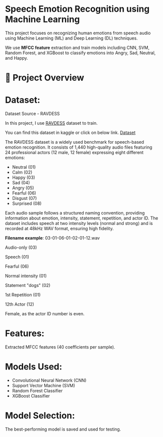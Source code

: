 # Speech Emotion Recognition using Machine Learning

This project focuses on recognizing human emotions from speech audio using Machine Learning (ML) and Deep Learning (DL) techniques.

We use **MFCC feature** extraction and train models including CNN, SVM, Random Forest, and XGBoost to classify emotions into Angry, Sad, Neutral, and Happy.

# 📌 Project Overview

# **Dataset:**

Dataset Source - RAVDESS

In this project, I use [RAVDESS](RAVDESS) dataset to train.

You can find this dataset in kaggle or click on below link.
[Dataset](https://www.kaggle.com/uwrfkaggler/ravdess-emotional-speech-audio)

The RAVDESS dataset is a widely used benchmark for speech-based emotion recognition. It consists of 1,440 high-quality audio files featuring 24 professional actors (12 male, 12 female) expressing eight different emotions:

- Neutral (01)
- Calm (02)
- Happy (03)
- Sad (04)
- Angry (05)
- Fearful (06)
- Disgust (07)
- Surprised (08)

Each audio sample follows a structured naming convention, providing information about emotion, intensity, statement, repetition, and actor ID. The dataset includes speech at two intensity levels (normal and strong) and is recorded at 48kHz WAV format, ensuring high fidelity.

**Filename example**: 03-01-06-01-02-01-12.wav

Audio-only (03)

Speech (01)

Fearful (06)

Normal intensity (01)

Statement "dogs" (02)

1st Repetition (01)

12th Actor (12)

Female, as the actor ID number is even.

# Features: 
Extracted MFCC features (40 coefficients per sample).

# Models Used:
- Convolutional Neural Network (CNN)
- Support Vector Machine (SVM)
- Random Forest Classifier
- XGBoost Classifier

# Model Selection: 
The best-performing model is saved and used for testing.


